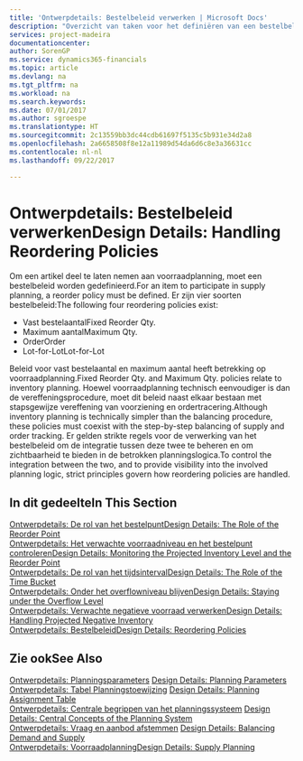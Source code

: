 ```yaml
---
title: 'Ontwerpdetails: Bestelbeleid verwerken | Microsoft Docs'
description: "Overzicht van taken voor het definiëren van een bestelbeleid in voorraadplanning."
services: project-madeira
documentationcenter: 
author: SorenGP
ms.service: dynamics365-financials
ms.topic: article
ms.devlang: na
ms.tgt_pltfrm: na
ms.workload: na
ms.search.keywords: 
ms.date: 07/01/2017
ms.author: sgroespe
ms.translationtype: HT
ms.sourcegitcommit: 2c13559bb3dc44cdb61697f5135c5b931e34d2a8
ms.openlocfilehash: 2a6658508f8e12a11989d54da6d6c8e3a36631cc
ms.contentlocale: nl-nl
ms.lasthandoff: 09/22/2017

---
```

# <a name="design-details-handling-reordering-policies"></a><span data-ttu-id="9451f-103">Ontwerpdetails: Bestelbeleid verwerken</span><span class="sxs-lookup"><span data-stu-id="9451f-103">Design Details: Handling Reordering Policies</span></span>
<span data-ttu-id="9451f-104">Om een artikel deel te laten nemen aan voorraadplanning, moet een bestelbeleid worden gedefinieerd.</span><span class="sxs-lookup"><span data-stu-id="9451f-104">For an item to participate in supply planning, a reorder policy must be defined.</span></span> <span data-ttu-id="9451f-105">Er zijn vier soorten bestelbeleid:</span><span class="sxs-lookup"><span data-stu-id="9451f-105">The following four reordering policies exist:</span></span>  
  
* <span data-ttu-id="9451f-106">Vast bestelaantal</span><span class="sxs-lookup"><span data-stu-id="9451f-106">Fixed Reorder Qty.</span></span>  
* <span data-ttu-id="9451f-107">Maximum aantal</span><span class="sxs-lookup"><span data-stu-id="9451f-107">Maximum Qty.</span></span>  
* <span data-ttu-id="9451f-108">Order</span><span class="sxs-lookup"><span data-stu-id="9451f-108">Order</span></span>  
* <span data-ttu-id="9451f-109">Lot-for-Lot</span><span class="sxs-lookup"><span data-stu-id="9451f-109">Lot-for-Lot</span></span>  
  
<span data-ttu-id="9451f-110">Beleid voor vast bestelaantal en maximum aantal heeft betrekking op voorraadplanning.</span><span class="sxs-lookup"><span data-stu-id="9451f-110">Fixed Reorder Qty. and Maximum Qty. policies relate to inventory planning.</span></span> <span data-ttu-id="9451f-111">Hoewel voorraadplanning technisch eenvoudiger is dan de vereffeningsprocedure, moet dit beleid naast elkaar bestaan met stapsgewijze vereffening van voorziening en ordertracering.</span><span class="sxs-lookup"><span data-stu-id="9451f-111">Although inventory planning is technically simpler than the balancing procedure, these policies must coexist with the step-by-step balancing of supply and order tracking.</span></span> <span data-ttu-id="9451f-112">Er gelden strikte regels voor de verwerking van het bestelbeleid om de integratie tussen deze twee te beheren en om zichtbaarheid te bieden in de betrokken planningslogica.</span><span class="sxs-lookup"><span data-stu-id="9451f-112">To control the integration between the two, and to provide visibility into the involved planning logic, strict principles govern how reordering policies are handled.</span></span>  
  
## <a name="in-this-section"></a><span data-ttu-id="9451f-113">In dit gedeelte</span><span class="sxs-lookup"><span data-stu-id="9451f-113">In This Section</span></span>  
[<span data-ttu-id="9451f-114">Ontwerpdetails: De rol van het bestelpunt</span><span class="sxs-lookup"><span data-stu-id="9451f-114">Design Details: The Role of the Reorder Point</span></span>](design-details-the-role-of-the-reorder-point.md)  
[<span data-ttu-id="9451f-115">Ontwerpdetails: Het verwachte voorraadniveau en het bestelpunt controleren</span><span class="sxs-lookup"><span data-stu-id="9451f-115">Design Details: Monitoring the Projected Inventory Level and the Reorder Point</span></span>](design-details-monitoring-the-projected-inventory-level-and-the-reorder-point.md)  
[<span data-ttu-id="9451f-116">Ontwerpdetails: De rol van het tijdsinterval</span><span class="sxs-lookup"><span data-stu-id="9451f-116">Design Details: The Role of the Time Bucket</span></span>](design-details-the-role-of-the-time-bucket.md)  
[<span data-ttu-id="9451f-117">Ontwerpdetails: Onder het overflowniveau blijven</span><span class="sxs-lookup"><span data-stu-id="9451f-117">Design Details: Staying under the Overflow Level</span></span>](design-details-staying-under-the-overflow-level.md)  
[<span data-ttu-id="9451f-118">Ontwerpdetails: Verwachte negatieve voorraad verwerken</span><span class="sxs-lookup"><span data-stu-id="9451f-118">Design Details: Handling Projected Negative Inventory</span></span>](design-details-handling-projected-negative-inventory.md)  
[<span data-ttu-id="9451f-119">Ontwerpdetails: Bestelbeleid</span><span class="sxs-lookup"><span data-stu-id="9451f-119">Design Details: Reordering Policies</span></span>](design-details-reordering-policies.md)  
  
## <a name="see-also"></a><span data-ttu-id="9451f-120">Zie ook</span><span class="sxs-lookup"><span data-stu-id="9451f-120">See Also</span></span>  
<span data-ttu-id="9451f-121">[Ontwerpdetails: Planningsparameters](design-details-planning-parameters.md) </span><span class="sxs-lookup"><span data-stu-id="9451f-121">[Design Details: Planning Parameters](design-details-planning-parameters.md) </span></span>  
<span data-ttu-id="9451f-122">[Ontwerpdetails: Tabel Planningstoewijzing](design-details-planning-assignment-table.md) </span><span class="sxs-lookup"><span data-stu-id="9451f-122">[Design Details: Planning Assignment Table](design-details-planning-assignment-table.md) </span></span>  
<span data-ttu-id="9451f-123">[Ontwerpdetails: Centrale begrippen van het planningssysteem](design-details-central-concepts-of-the-planning-system.md) </span><span class="sxs-lookup"><span data-stu-id="9451f-123">[Design Details: Central Concepts of the Planning System](design-details-central-concepts-of-the-planning-system.md) </span></span>  
<span data-ttu-id="9451f-124">[Ontwerpdetails: Vraag en aanbod afstemmen](design-details-balancing-demand-and-supply.md) </span><span class="sxs-lookup"><span data-stu-id="9451f-124">[Design Details: Balancing Demand and Supply](design-details-balancing-demand-and-supply.md) </span></span>  
[<span data-ttu-id="9451f-125">Ontwerpdetails: Voorraadplanning</span><span class="sxs-lookup"><span data-stu-id="9451f-125">Design Details: Supply Planning</span></span>](design-details-supply-planning.md)
